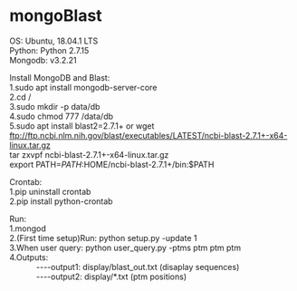 # mongoBlast
OS: Ubuntu, 18.04.1 LTS  
Python: Python 2.7.15  
Mongodb: v3.2.21  

Install MongoDB and Blast:  
1.sudo apt install mongodb-server-core  
2.cd /  
3.sudo mkdir -p data/db  
4.sudo chmod 777 /data/db  
5.sudo apt install blast2=2.7.1+
or wget ftp://ftp.ncbi.nlm.nih.gov/blast/executables/LATEST/ncbi-blast-2.7.1+-x64-linux.tar.gz  
tar zxvpf ncbi-blast-2.7.1+-x64-linux.tar.gz  
export PATH=$PATH:$HOME/ncbi-blast-2.7.1+/bin:$PATH  

Crontab:  
1.pip uninstall crontab  
2.pip install python-crontab  

Run:  
1.mongod  
2.(First time setup)Run: python setup.py -update 1  
3.When user query: python user_query.py -ptms ptm ptm ptm  
4.Outputs:  
&nbsp;&nbsp;&nbsp;&nbsp;&nbsp;&nbsp;&nbsp;&nbsp;&nbsp;&nbsp;&nbsp;&nbsp;----output1: display/blast_out.txt (disaplay sequences)  
&nbsp;&nbsp;&nbsp;&nbsp;&nbsp;&nbsp;&nbsp;&nbsp;&nbsp;&nbsp;&nbsp;&nbsp;----output2: display/*.txt (ptm positions)  



